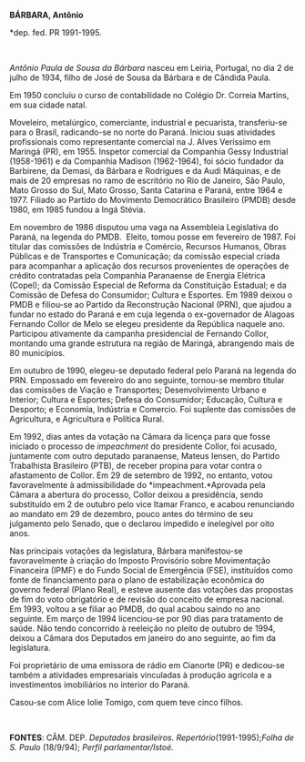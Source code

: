**BÁRBARA, Antônio**

\*dep. fed. PR 1991-1995.

 

*Antônio Paula de Sousa da Bárbara* nasceu em Leiria, Portugal, no dia 2
de julho de 1934, filho de José de Sousa da Bárbara e de Cândida Paula.

Em 1950 concluiu o curso de contabilidade no Colégio Dr. Correia
Martins, em sua cidade natal.

Moveleiro, metalúrgico, comerciante, industrial e pecuarista,
transferiu-se para o Brasil, radicando-se no norte do Paraná. Iniciou
suas atividades profissionais como representante comercial na J. Alves
Veríssimo em Maringá (PR), em 1955. Inspetor comercial da Companhia
Gessy Industrial (1958-1961) e da Companhia Madison (1962-1964), foi
sócio fundador da Barbirene, da Demasi, da Bárbara e Rodrigues e da Audi
Máquinas, e de mais de 20 empresas no ramo de escritório no Rio de
Janeiro, São Paulo, Mato Grosso do Sul, Mato Grosso, Santa Catarina e
Paraná, entre 1964 e 1977. Filiado ao Partido do Movimento Democrático
Brasileiro (PMDB) desde 1980, em 1985 fundou a Ingá Stévia.

Em novembro de 1986 disputou uma vaga na Assembleia Legislativa do
Paraná, na legenda do PMDB.  Eleito, tomou posse em fevereiro de 1987.
Foi titular das comissões de Indústria e Comércio, Recursos Humanos,
Obras Públicas e de Transportes e Comunicação; da comissão especial
criada para acompanhar a aplicação dos recursos provenientes de
operações de crédito contratadas pela Companhia Paranaense de Energia
Elétrica (Copel); da Comissão Especial de Reforma da Constituição
Estadual; e da Comissão de Defesa do Consumidor; Cultura e Esportes. Em
1989 deixou o PMDB e filiou-se ao Partido da Reconstrução Nacional
(PRN), que ajudou a fundar no estado do Paraná e em cuja legenda o
ex-governador de Alagoas Fernando Collor de Melo se elegeu presidente da
República naquele ano. Participou ativamente da campanha presidencial de
Fernando Collor, montando uma grande estrutura na região de Maringá,
abrangendo mais de 80 municípios.

Em outubro de 1990, elegeu-se deputado federal pelo Paraná na legenda do
PRN. Empossado em fevereiro do ano seguinte, tornou-se membro titular
das comissões de Viação e Transportes; Desenvolvimento Urbano e
Interior; Cultura e Esportes; Defesa do Consumidor; Educação, Cultura e
Desporto; e Economia, Indústria e Comercio. Foi suplente das comissões
de Agricultura, e Agricultura e Política Rural.

Em 1992, dias antes da votação na Câmara da licença para que fosse
iniciado o processo de *impeachment* do presidente Collor, foi acusado,
juntamente com outro deputado paranaense, Mateus Iensen, do Partido
Trabalhista Brasileiro (PTB), de receber propina para votar contra o
afastamento de Collor. Em 29 de setembro de 1992, no entanto, votou
favoravelmente à admissibilidade do *impeachment.*Aprovada pela Câmara a
abertura do processo, Collor deixou a presidência, sendo substituído em
2 de outubro pelo vice Itamar Franco, e acabou renunciando ao mandato em
29 de dezembro, pouco antes do término de seu julgamento pelo Senado,
que o declarou impedido e inelegível por oito anos.

Nas principais votações da legislatura, Bárbara manifestou-se
favoravelmente à criação do Imposto Provisório sobre Movimentação
Financeira (IPMF) e do Fundo Social de Emergência (FSE), instituídos
como fonte de financiamento para o plano de estabilização econômica do
governo federal (Plano Real), e esteve ausente das votações das
propostas de fim do voto obrigatório e de revisão do conceito de empresa
nacional. Em 1993, voltou a se filiar ao PMDB, do qual acabou saindo no
ano seguinte. Em março de 1994 licenciou-se por 90 dias para tratamento
de saúde. Não tendo concorrido à reeleição no pleito de outubro de 1994,
deixou a Câmara dos Deputados em janeiro do ano seguinte, ao fim da
legislatura.

Foi proprietário de uma emissora de rádio em Cianorte (PR) e dedicou-se
também a atividades empresariais vinculadas à produção agrícola e a
investimentos imobiliários no interior do Paraná.

Casou-se com Alice Iolie Tomigo, com quem teve cinco filhos.

 

**FONTES**: CÂM. DEP. *Deputados brasileiros.
Repertório*(1991-1995);*Folha de S. Paulo* (18/9/94); *Perfil
parlamentar/Istoé.*

 

 
